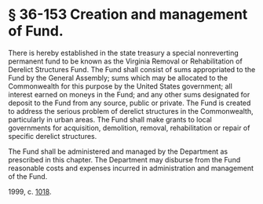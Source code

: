 # § 36-153 Creation and management of Fund.

<p>There is hereby established in the state treasury a special nonreverting permanent fund to be known as the Virginia Removal or Rehabilitation of Derelict Structures Fund. The Fund shall consist of sums appropriated to the Fund by the General Assembly; sums which may be allocated to the Commonwealth for this purpose by the United States government; all interest earned on moneys in the Fund; and any other sums designated for deposit to the Fund from any source, public or private. The Fund is created to address the serious problem of derelict structures in the Commonwealth, particularly in urban areas. The Fund shall make grants to local governments for acquisition, demolition, removal, rehabilitation or repair of specific derelict structures.</p><p>The Fund shall be administered and managed by the Department as prescribed in this chapter. The Department may disburse from the Fund reasonable costs and expenses incurred in administration and management of the Fund.</p><p>1999, c. <a href='http://lis.virginia.gov/cgi-bin/legp604.exe?991+ful+CHAP1018'>1018</a>.</p>